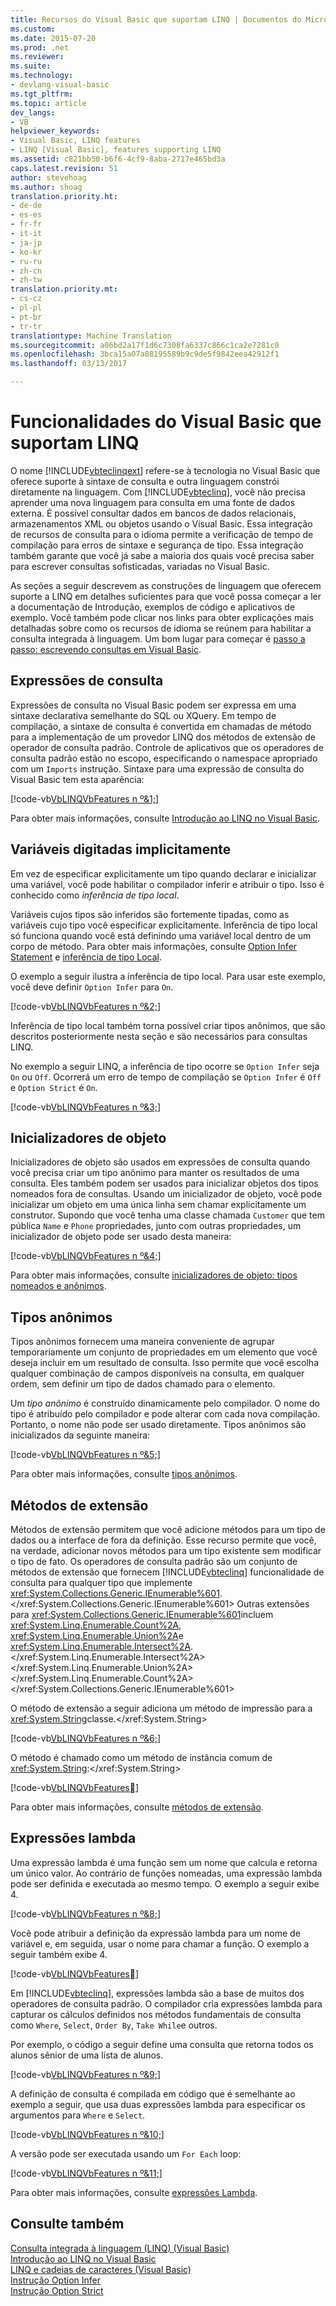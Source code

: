 ```yaml
---
title: Recursos do Visual Basic que suportam LINQ | Documentos do Microsoft
ms.custom: 
ms.date: 2015-07-20
ms.prod: .net
ms.reviewer: 
ms.suite: 
ms.technology:
- devlang-visual-basic
ms.tgt_pltfrm: 
ms.topic: article
dev_langs:
- VB
helpviewer_keywords:
- Visual Basic, LINQ features
- LINQ [Visual Basic], features supporting LINQ
ms.assetid: c821bb50-b6f6-4cf9-8aba-2717e465bd3a
caps.latest.revision: 51
author: stevehoag
ms.author: shoag
translation.priority.ht:
- de-de
- es-es
- fr-fr
- it-it
- ja-jp
- ko-kr
- ru-ru
- zh-cn
- zh-tw
translation.priority.mt:
- cs-cz
- pl-pl
- pt-br
- tr-tr
translationtype: Machine Translation
ms.sourcegitcommit: a06bd2a17f1d6c7308fa6337c866c1ca2e7281c0
ms.openlocfilehash: 3bca15a07a88195589b9c9de5f9842eea42912f1
ms.lasthandoff: 03/13/2017

---
```

# <a name="visual-basic-features-that-support-linq"></a>Funcionalidades do Visual Basic que suportam LINQ
O nome [!INCLUDE[vbteclinqext](../../../../csharp/getting-started/includes/vbteclinqext_md.md)] refere-se à tecnologia no Visual Basic que oferece suporte à sintaxe de consulta e outra linguagem constrói diretamente na linguagem. Com [!INCLUDE[vbteclinq](../../../../csharp/includes/vbteclinq_md.md)], você não precisa aprender uma nova linguagem para consulta em uma fonte de dados externa. É possível consultar dados em bancos de dados relacionais, armazenamentos XML ou objetos usando o Visual Basic. Essa integração de recursos de consulta para o idioma permite a verificação de tempo de compilação para erros de sintaxe e segurança de tipo. Essa integração também garante que você já sabe a maioria dos quais você precisa saber para escrever consultas sofisticadas, variadas no Visual Basic.  
  
 As seções a seguir descrevem as construções de linguagem que oferecem suporte a LINQ em detalhes suficientes para que você possa começar a ler a documentação de Introdução, exemplos de código e aplicativos de exemplo. Você também pode clicar nos links para obter explicações mais detalhadas sobre como os recursos de idioma se reúnem para habilitar a consulta integrada à linguagem. Um bom lugar para começar é [passo a passo: escrevendo consultas em Visual Basic](../../../../visual-basic/programming-guide/concepts/linq/walkthrough-writing-queries.md).  
  
## <a name="query-expressions"></a>Expressões de consulta  
 Expressões de consulta no Visual Basic podem ser expressa em uma sintaxe declarativa semelhante do SQL ou XQuery. Em tempo de compilação, a sintaxe de consulta é convertida em chamadas de método para a implementação de um provedor LINQ dos métodos de extensão de operador de consulta padrão. Controle de aplicativos que os operadores de consulta padrão estão no escopo, especificando o namespace apropriado com um `Imports` instrução. Sintaxe para uma expressão de consulta do Visual Basic tem esta aparência:  
  
 [!code-vb[VbLINQVbFeatures n º&1;](../../../../visual-basic/programming-guide/concepts/linq/codesnippet/VisualBasic/features-that-support-linq_1.vb)]  
  
 Para obter mais informações, consulte [Introdução ao LINQ no Visual Basic](../../../../visual-basic/programming-guide/language-features/linq/introduction-to-linq.md).  
  
## <a name="implicitly-typed-variables"></a>Variáveis digitadas implicitamente  
 Em vez de especificar explicitamente um tipo quando declarar e inicializar uma variável, você pode habilitar o compilador inferir e atribuir o tipo. Isso é conhecido como *inferência de tipo local*.  
  
 Variáveis cujos tipos são inferidos são fortemente tipadas, como as variáveis cujo tipo você especificar explicitamente. Inferência de tipo local só funciona quando você está definindo uma variável local dentro de um corpo de método. Para obter mais informações, consulte [Option Infer Statement](../../../../visual-basic/language-reference/statements/option-infer-statement.md) e [inferência de tipo Local](../../../../visual-basic/programming-guide/language-features/variables/local-type-inference.md).  
  
 O exemplo a seguir ilustra a inferência de tipo local. Para usar este exemplo, você deve definir `Option Infer` para `On`.  
  
 [!code-vb[VbLINQVbFeatures n º&2;](../../../../visual-basic/programming-guide/concepts/linq/codesnippet/VisualBasic/features-that-support-linq_2.vb)]  
  
 Inferência de tipo local também torna possível criar tipos anônimos, que são descritos posteriormente nesta seção e são necessários para consultas LINQ.  
  
 No exemplo a seguir LINQ, a inferência de tipo ocorre se `Option Infer` seja `On` ou `Off`. Ocorrerá um erro de tempo de compilação se `Option Infer` é `Off` e `Option Strict` é `On`.  
  
 [!code-vb[VbLINQVbFeatures n º&3;](../../../../visual-basic/programming-guide/concepts/linq/codesnippet/VisualBasic/features-that-support-linq_3.vb)]  
  
## <a name="object-initializers"></a>Inicializadores de objeto  
 Inicializadores de objeto são usados em expressões de consulta quando você precisa criar um tipo anônimo para manter os resultados de uma consulta. Eles também podem ser usados para inicializar objetos dos tipos nomeados fora de consultas. Usando um inicializador de objeto, você pode inicializar um objeto em uma única linha sem chamar explicitamente um construtor. Supondo que você tenha uma classe chamada `Customer` que tem pública `Name` e `Phone` propriedades, junto com outras propriedades, um inicializador de objeto pode ser usado desta maneira:  
  
 [!code-vb[VbLINQVbFeatures n º&4;](../../../../visual-basic/programming-guide/concepts/linq/codesnippet/VisualBasic/features-that-support-linq_4.vb)]  
  
 Para obter mais informações, consulte [inicializadores de objeto: tipos nomeados e anônimos](../../../../visual-basic/programming-guide/language-features/objects-and-classes/object-initializers-named-and-anonymous-types.md).  
  
## <a name="anonymous-types"></a>Tipos anônimos  
 Tipos anônimos fornecem uma maneira conveniente de agrupar temporariamente um conjunto de propriedades em um elemento que você deseja incluir em um resultado de consulta. Isso permite que você escolha qualquer combinação de campos disponíveis na consulta, em qualquer ordem, sem definir um tipo de dados chamado para o elemento.  
  
 Um *tipo anônimo* é construído dinamicamente pelo compilador. O nome do tipo é atribuído pelo compilador e pode alterar com cada nova compilação. Portanto, o nome não pode ser usado diretamente. Tipos anônimos são inicializados da seguinte maneira:  
  
 [!code-vb[VbLINQVbFeatures n º&5;](../../../../visual-basic/programming-guide/concepts/linq/codesnippet/VisualBasic/features-that-support-linq_5.vb)]  
  
 Para obter mais informações, consulte [tipos anônimos](../../../../visual-basic/programming-guide/language-features/objects-and-classes/anonymous-types.md).  
  
## <a name="extension-methods"></a>Métodos de extensão  
 Métodos de extensão permitem que você adicione métodos para um tipo de dados ou a interface de fora da definição. Esse recurso permite que você, na verdade, adicionar novos métodos para um tipo existente sem modificar o tipo de fato. Os operadores de consulta padrão são um conjunto de métodos de extensão que fornecem [!INCLUDE[vbteclinq](../../../../csharp/includes/vbteclinq_md.md)] funcionalidade de consulta para qualquer tipo que implemente <xref:System.Collections.Generic.IEnumerable%601>.</xref:System.Collections.Generic.IEnumerable%601> Outras extensões para <xref:System.Collections.Generic.IEnumerable%601>incluem <xref:System.Linq.Enumerable.Count%2A>, <xref:System.Linq.Enumerable.Union%2A>e <xref:System.Linq.Enumerable.Intersect%2A>.</xref:System.Linq.Enumerable.Intersect%2A> </xref:System.Linq.Enumerable.Union%2A> </xref:System.Linq.Enumerable.Count%2A> </xref:System.Collections.Generic.IEnumerable%601>  
  
 O método de extensão a seguir adiciona um método de impressão para a <xref:System.String>classe.</xref:System.String>  
  
 [!code-vb[VbLINQVbFeatures n º&6;](../../../../visual-basic/programming-guide/concepts/linq/codesnippet/VisualBasic/features-that-support-linq_6.vb)]  
  
 O método é chamado como um método de instância comum de <xref:System.String>:</xref:System.String>  
  
 [!code-vb[VbLINQVbFeatures&#7;](../../../../visual-basic/programming-guide/concepts/linq/codesnippet/VisualBasic/features-that-support-linq_7.vb)]  
  
 Para obter mais informações, consulte [métodos de extensão](../../../../visual-basic/programming-guide/language-features/procedures/extension-methods.md).  
  
## <a name="lambda-expressions"></a>Expressões lambda  
 Uma expressão lambda é uma função sem um nome que calcula e retorna um único valor. Ao contrário de funções nomeadas, uma expressão lambda pode ser definida e executada ao mesmo tempo. O exemplo a seguir exibe 4.  
  
 [!code-vb[VbLINQVbFeatures n º&8;](../../../../visual-basic/programming-guide/concepts/linq/codesnippet/VisualBasic/features-that-support-linq_8.vb)]  
  
 Você pode atribuir a definição da expressão lambda para um nome de variável e, em seguida, usar o nome para chamar a função. O exemplo a seguir também exibe 4.  
  
 [!code-vb[VbLINQVbFeatures&#12;](../../../../visual-basic/programming-guide/concepts/linq/codesnippet/VisualBasic/features-that-support-linq_9.vb)]  
  
 Em [!INCLUDE[vbteclinq](../../../../csharp/includes/vbteclinq_md.md)], expressões lambda são a base de muitos dos operadores de consulta padrão. O compilador cria expressões lambda para capturar os cálculos definidos nos métodos fundamentais de consulta como `Where`, `Select`, `Order By`, `Take While`e outros.  
  
 Por exemplo, o código a seguir define uma consulta que retorna todos os alunos sênior de uma lista de alunos.  
  
 [!code-vb[VbLINQVbFeatures n º&9;](../../../../visual-basic/programming-guide/concepts/linq/codesnippet/VisualBasic/features-that-support-linq_10.vb)]  
  
 A definição de consulta é compilada em código que é semelhante ao exemplo a seguir, que usa duas expressões lambda para especificar os argumentos para `Where` e `Select`.  
  
 [!code-vb[VbLINQVbFeatures n º&10;](../../../../visual-basic/programming-guide/concepts/linq/codesnippet/VisualBasic/features-that-support-linq_11.vb)]  
  
 A versão pode ser executada usando um `For Each` loop:  
  
 [!code-vb[VbLINQVbFeatures n º&11;](../../../../visual-basic/programming-guide/concepts/linq/codesnippet/VisualBasic/features-that-support-linq_12.vb)]  
  
 Para obter mais informações, consulte [expressões Lambda](../../../../visual-basic/programming-guide/language-features/procedures/lambda-expressions.md).  
  
## <a name="see-also"></a>Consulte também  
 [Consulta integrada à linguagem (LINQ) (Visual Basic)](../../../../visual-basic/programming-guide/concepts/linq/index.md)   
 [Introdução ao LINQ no Visual Basic](../../../../visual-basic/programming-guide/concepts/linq/getting-started-with-linq.md)   
 [LINQ e cadeias de caracteres (Visual Basic)](../../../../visual-basic/programming-guide/concepts/linq/linq-and-strings.md)   
 [Instrução Option Infer](../../../../visual-basic/language-reference/statements/option-infer-statement.md)   
 [Instrução Option Strict](../../../../visual-basic/language-reference/statements/option-strict-statement.md)
